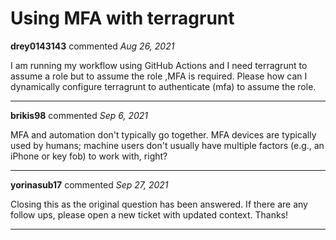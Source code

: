 # Using MFA with terragrunt 

**drey0143143** commented *Aug 26, 2021*

I am running my workflow using GitHub Actions and I need terragrunt to assume a role but to assume the role ,MFA is required. Please how can I dynamically configure terragrunt to authenticate (mfa) to assume the role.
<br />
***


**brikis98** commented *Sep 6, 2021*

MFA and automation don't typically go together. MFA devices are typically used by humans; machine users don't usually have multiple factors (e.g., an iPhone or key fob) to work with, right?
***

**yorinasub17** commented *Sep 27, 2021*

Closing this as the original question has been answered. If there are any follow ups, please open a new ticket with updated context. Thanks!
***

